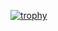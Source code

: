 [![trophy](https://github-profile-trophy.vercel.app/?username=AbhishekBose)](https://github.com/ryo-ma/github-profile-trophy)
